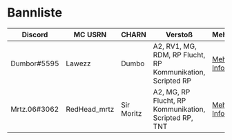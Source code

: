# Bannliste

| Discord | MC USRN | CHARN | Verstoß | Mehr |
| --- | --- | --- | --- | --- |
| Dumbor#5595 | Lawezz | Dumbo | A2, RV1, MG, RDM, RP Flucht, RP Kommunikation, Scripted RP | [Mehr Infos](/projects/mc/bannliste/fall-1) |
| Mrtz.06#3062 | RedHead_mrtz | Sir Moritz | A2, MG, RP Flucht, RP Kommunikation, Scripted RP, TNT | [Mehr Infos](/projects/mc/bannliste/fall-1) |
